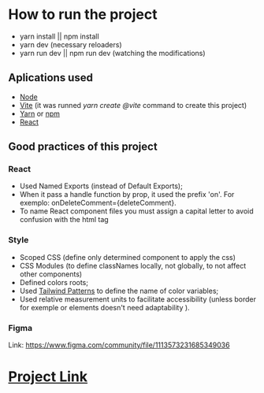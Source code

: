 # How to run the project

- yarn install || npm install
- yarn dev (necessary reloaders)
- yarn run dev || npm run dev (watching the modifications)

## Aplications used
- [Node](https://nodejs.org/en/)
- [Vite](https://vitejs.dev/guide/) (it was runned *yarn create @vite* command to create this project)
- [Yarn](https://classic.yarnpkg.com/lang/en/docs/install/#mac-stable) or [npm](https://docs.npmjs.com/cli/v6/commands/npm-install)
- [React](https://pt-br.reactjs.org/docs/create-a-new-react-app.html)

## Good practices of this project
### React
- Used Named Exports (instead of Default Exports); 
- When it pass a handle function by prop, it used the prefix 'on'. For exemplo: onDeleteComment={deleteComment}.
- To name React component files you must assign a capital letter to avoid confusion with the html tag

### Style
- Scoped CSS (define only determined component to apply the css)
- CSS Modules (to define classNames locally, not globally, to not affect other components)
- Defined colors roots;
- Used [Tailwind Patterns](https://tailwindcss.com/docs/customizing-colors#default-color-palette) to define the name of color variables;
- Used relative measurement units to facilitate accessibility (unless border for exemple or elements doesn't need adaptability ).

### Figma
Link: https://www.figma.com/community/file/1113573231685349036



# [Project Link](https://feed-rocketseat2023.vercel.app/)

